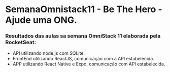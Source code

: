 # SemanaOmnistack11 - Be The Hero - Ajude uma ONG.
### Resultados das aulas sa semana OmniStack 11 elaborada pela RocketSeat:

  - API utilizando node.js com SQLite.
  - FrontEnd utilizando ReactJS, comunicação com a API estabelecida.
  - APP utilizando React Native e Expo, comunicação com API estabelecida.
